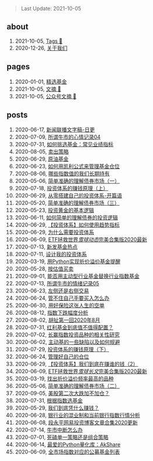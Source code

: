 > Last Update: 2021-10-05

## about
1. 2021-10-05, [Tags :sparkling_heart:](about/tags.md)
1. 2020-12-26, [关于我们 ](about/me.md)
## pages
1. 2020-01-01, [精选基金 ](pages/精选基金.md)
1. 2021-10-05, [文摘 :sparkling_heart:](pages/bookmarks.md)
1. 2021-10-05, [公众号文摘 :sparkling_heart:](_weixin/index.md)
## posts
1. 2020-06-17, [新闻联播文字稿-日更 ]("/xwlb/")
1. 2020-07-09, [所谓牛市的心情记录04 ](posts/2020-07-09-所谓牛市的心情记录04.md)
1. 2020-07-31, [如何挑选基金：常见业绩指标 ](posts/2020-08-10-如何分析同类基金.md)
1. 2020-08-05, [卖出策略 ](posts/2020-08-05-卖出策略.md)
1. 2020-06-29, [原油基金 ](posts/2020-06-29-03细品下原油类基金.md)
1. 2020-06-23, [如何用凯利公式来管理基金仓位 ](posts/2020-06-23-使用凯利公式管理仓位.md)
1. 2020-08-06, [哪些指数值的我们长期持有 ](posts/2020-08-06-哪些指数值的我们长期持有.md)
1. 2020-05-06, [简单准确的理解债券市场（一） ](posts/2020-05-06-简单准确的理解债券市场（一）.md)
1. 2020-07-18, [投资体系的赚钱原理（上） ](posts/2020-07-18-投资体系的赚钱原理（上）.md)
1. 2020-06-29, [从零搭建自己的投资体系-开篇语 ](posts/2020-06-29-00投资体系开篇.md)
1. 2020-05-20, [简单准确的理解债券市场（三） ](posts/2020-05-20-简单准确的理解债券市场（三）.md)
1. 2020-05-23, [投资黄金的基本逻辑 ](posts/2020-05-23-九年前买的黄金要解套了.md)
1. 2020-06-11, [如何简单的理解债券的投资逻辑 ](posts/2020-06-11-如何简单的理解债券投资逻辑.md)
1. 2020-06-29, [【投资体系】如何使用趋势指标 ](posts/2020-06-29-趋势债券和指标.md)
1. 2020-06-29, [为什么需要投资体系 ](posts/2020-06-29-01为什么需要投资体系.md)
1. 2020-06-09, [ETF拯救世界*雪球动态*完美合集版2020最新 ](posts/ETF拯救世界雪球动态合集2020最新.md)
1. 2020-07-13, [新发基金热点 ](posts/2020-07-13-热点趋势之新发基金.md)
1. 2020-07-11, [设计我的投资体系 ](posts/2020-07-11-如何设计投资体系.md)
1. 2020-03-19, [用Python实现折价溢价基金提醒 ](posts/2020-03-19-使用Python实现自动提醒折溢价基金.md)
1. 2020-05-28, [按估值买卖 ](posts/2020-05-28-按估值买卖的逻辑依据.md)
1. 2020-09-01, [能否用主动型行业基金替换行业指数基金 ](posts/2020-08-30-能否用主动型行业基金替换行业指数基金.md)
1. 2020-07-13, [所谓牛市的情绪记录05 ](posts/2020-07-13-所谓牛市的情绪记录05.md)
1. 2020-06-23, [左侧还是右侧交易 ](posts/2020-06-23-左侧还是右侧交易.md)
1. 2020-06-24, [管不住自己手要买入怎么办 ](posts/2020-06-24-管不住自己手要买入怎么办.md)
1. 2020-06-30, [用好保险这张人生的空单 ](posts/2020-06-30-避免意外漏水-保险.md)
1. 2020-08-12, [指数下跌幅度分析 ](posts/2020-08-12-指数下跌幅度分析.md)
1. 2020-08-02, [胡扯第一回2020年8月 ](posts/2020-08-02-胡扯第一回2020年8月.md)
1. 2020-07-31, [红利基金到底值不值得配置？ ](posts/2020-07-31-为何选择红利基金.md)
1. 2020-07-02, [长赢指数投资品种的相关性研究 ](posts/2020-07-02-长赢指数投资品种的相关性研究.md)
1. 2020-06-02, [主动基的一些缺陷以及如何规避 ](posts/2020-06-02-有人说主动基金的坏话我补充几句.md)
1. 2020-07-29, [投资体系的赚钱原理（下） ](posts/2020-07-19-投资体系的赚钱原理（下）.md)
1. 2020-06-24, [管理好自己的仓位 ](posts/2020-06-24-管理好自己的仓位.md)
1. 2020-06-29, [【投资体系】我们到底在赚谁的钱（2） ](posts/2020-06-29-我们到底在赚谁的钱.md)
1. 2020-06-09, [ETF拯救世界*雪球长文*完美合集版2020最新 ](posts/ETF拯救世界雪球长文完美合集版2020最新.md)
1. 2020-03-19, [找出折价溢价频率最高的品种 ](posts/2020-03-19寻找过去100天折溢价频繁的基金.md)
1. 2020-05-06, [简单准确的理解债券市场（二） ](posts/2020-05-06-简单准确的理解债券市场（二）.md)
1. 2020-09-05, [美股第二次大跌加不加仓？ ](posts/2020-09-05-写在美股第二次大跌时.md)
1. 2020-07-31, [根据指数选基金 ](posts/2020-07-31-根据指数选基金.md)
1. 2020-05-29, [我们到底凭什么赚钱？ ](posts/2020-05-29-你凭什么能赚钱.md)
1. 2020-06-28, [银行业的混业制和当前银行指数行情分析 ](posts/2020-06-28-银行业的混业制.md)
1. 2020-06-08, [段永平网易投资博客文章合集2020更新 ](posts/段永平网易博客合集.md)
1. 2020-07-14, [牛市中断怎么办 ](posts/2020-07-14-所谓牛市的情绪记录06_如果牛市中断.md)
1. 2020-07-01, [死磕单一策略还是组合策略 ](posts/2020-07-01-单一策略还是组合策略.md)
1. 2020-06-14, [最爱的Python量化库：AkShare ](posts/最爱的量化Python库：AkShare.md)
1. 2020-06-09, [全市场指数对应的公募基金列表 ](posts/全市场指数对应的公募基金列表.md)